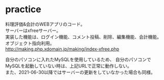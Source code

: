 # practice

料理評価&会計のWEBアプリのコード。  
サーバーはxfreeサーバー。  
実装した機能は、ログイン機能、コメント投稿、削除、編集機能、会計機能。  
オブジェクト指向利用。  
http://making.php.xdomain.jp/making/index-xfree.php

自分のパソコンに入れたMySQLを使用しているため、
自分のパソコンでMySQLを起動していない時は、上記URLで正常に動作しない。  
また、2021-06-30以降ではサーバーの更新をしていなかった場合も同様。
